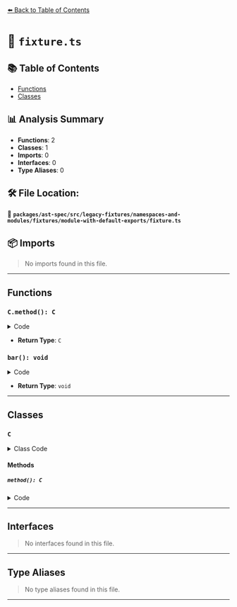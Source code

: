 [⬅️ Back to Table of Contents](../../../../../../../index.md)

# 📄 `fixture.ts`

## 📚 Table of Contents

- [Functions](#functions)
- [Classes](#classes)

## 📊 Analysis Summary

- **Functions**: 2
- **Classes**: 1
- **Imports**: 0
- **Interfaces**: 0
- **Type Aliases**: 0

## 🛠️ File Location:
📂 **`packages/ast-spec/src/legacy-fixtures/namespaces-and-modules/fixtures/module-with-default-exports/fixture.ts`**

## 📦 Imports

> No imports found in this file.


---

## Functions

### `C.method(): C`

<details><summary>Code</summary>

```ts
method(): C {}
```
</details>

- **Return Type**: `C`
### `bar(): void`

<details><summary>Code</summary>

```ts
export default function bar() {}
```
</details>

- **Return Type**: `void`

---

## Classes

### `C`

<details><summary>Class Code</summary>

```ts
export default class C {
    method(): C {}
  }
```
</details>

#### Methods

##### `method(): C`

<details><summary>Code</summary>

```ts
method(): C {}
```
</details>


---

## Interfaces

> No interfaces found in this file.


---

## Type Aliases

> No type aliases found in this file.


---